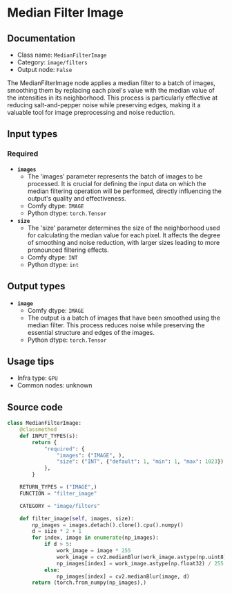 # Median Filter Image
## Documentation
- Class name: `MedianFilterImage`
- Category: `image/filters`
- Output node: `False`

The MedianFilterImage node applies a median filter to a batch of images, smoothing them by replacing each pixel's value with the median value of the intensities in its neighborhood. This process is particularly effective at reducing salt-and-pepper noise while preserving edges, making it a valuable tool for image preprocessing and noise reduction.
## Input types
### Required
- **`images`**
    - The 'images' parameter represents the batch of images to be processed. It is crucial for defining the input data on which the median filtering operation will be performed, directly influencing the output's quality and effectiveness.
    - Comfy dtype: `IMAGE`
    - Python dtype: `torch.Tensor`
- **`size`**
    - The 'size' parameter determines the size of the neighborhood used for calculating the median value for each pixel. It affects the degree of smoothing and noise reduction, with larger sizes leading to more pronounced filtering effects.
    - Comfy dtype: `INT`
    - Python dtype: `int`
## Output types
- **`image`**
    - Comfy dtype: `IMAGE`
    - The output is a batch of images that have been smoothed using the median filter. This process reduces noise while preserving the essential structure and edges of the images.
    - Python dtype: `torch.Tensor`
## Usage tips
- Infra type: `GPU`
- Common nodes: unknown


## Source code
```python
class MedianFilterImage:
    @classmethod
    def INPUT_TYPES(s):
        return {
            "required": {
                "images": ("IMAGE", ),
                "size": ("INT", {"default": 1, "min": 1, "max": 1023}),
            },
        }

    RETURN_TYPES = ("IMAGE",)
    FUNCTION = "filter_image"

    CATEGORY = "image/filters"

    def filter_image(self, images, size):
        np_images = images.detach().clone().cpu().numpy()
        d = size * 2 + 1
        for index, image in enumerate(np_images):
            if d > 5:
                work_image = image * 255
                work_image = cv2.medianBlur(work_image.astype(np.uint8), d)
                np_images[index] = work_image.astype(np.float32) / 255
            else:
                np_images[index] = cv2.medianBlur(image, d)
        return (torch.from_numpy(np_images),)

```
